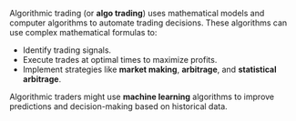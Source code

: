 Algorithmic trading (or **algo trading**) uses mathematical models and computer algorithms to automate trading decisions. These algorithms can use complex mathematical formulas to:

- Identify trading signals.
- Execute trades at optimal times to maximize profits.
- Implement strategies like **market making**, **arbitrage**, and **statistical arbitrage**.

Algorithmic traders might use **machine learning** algorithms to improve predictions and decision-making based on historical data.